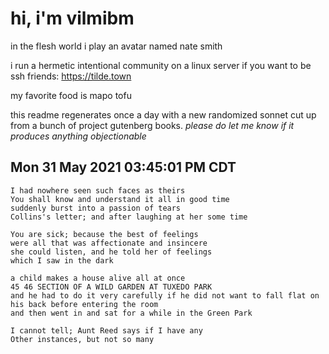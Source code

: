 # hi, i'm vilmibm

in the flesh world i play an avatar named nate smith

i run a hermetic intentional community on a linux server if you want to be ssh friends: https://tilde.town

my favorite food is mapo tofu

this readme regenerates once a day with a new randomized sonnet cut up from a bunch of project gutenberg books.
_please do let me know if it produces anything objectionable_

## Mon 31 May 2021 03:45:01 PM CDT

    I had nowhere seen such faces as theirs
    You shall know and understand it all in good time
    suddenly burst into a passion of tears
    Collins's letter; and after laughing at her some time
    
    You are sick; because the best of feelings
    were all that was affectionate and insincere
    she could listen, and he told her of feelings
    which I saw in the dark
    
    a child makes a house alive all at once
    45 46 SECTION OF A WILD GARDEN AT TUXEDO PARK
    and he had to do it very carefully if he did not want to fall flat on his back before entering the room
    and then went in and sat for a while in the Green Park
    
    I cannot tell; Aunt Reed says if I have any
    Other instances, but not so many
